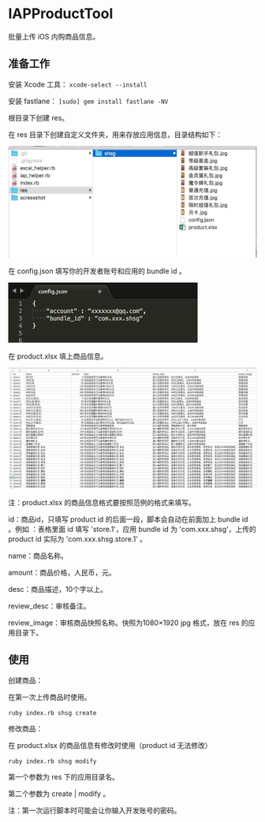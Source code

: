 # IAPProductTool
批量上传 iOS 内购商品信息。

## 准备工作

安装 Xcode 工具： `xcode-select --install`

安装 fastlane： `[sudo] gem install fastlane -NV`

根目录下创建 res。

在 res 目录下创建自定义文件夹，用来存放应用信息，目录结构如下：

![001.png](/screenshot/001.png)

在 config.json 填写你的开发者账号和应用的 bundle id 。

![002.png](/screenshot/002.png)

在 product.xlsx 填上商品信息。

![003.png](/screenshot/003.png)

注：product.xlsx 的商品信息格式要按照范例的格式来填写。

id：商品id，只填写 product id 的后面一段，脚本会自动在前面加上 bundle id 。例如 ：表格里面 id 填写 'store.1'，应用 bundle id 为 'com.xxx.shsg'，上传的 product id 实际为 'com.xxx.shsg.store.1' 。

name：商品名称。

amount：商品价格，人民币，元。

desc：商品描述，10个字以上。

review_desc：审核备注。

review_image：审核商品快照名称。快照为1080×1920 jpg 格式，放在 res 的应用目录下。


## 使用

创建商品：

在第一次上传商品时使用。

```
ruby index.rb shsg create
```

修改商品：

在 product.xlsx 的商品信息有修改时使用（product id 无法修改）

```
ruby index.rb shsg modify
```

第一个参数为 res 下的应用目录名。

第二个参数为 create | modify 。

注：第一次运行脚本时可能会让你输入开发账号的密码。



